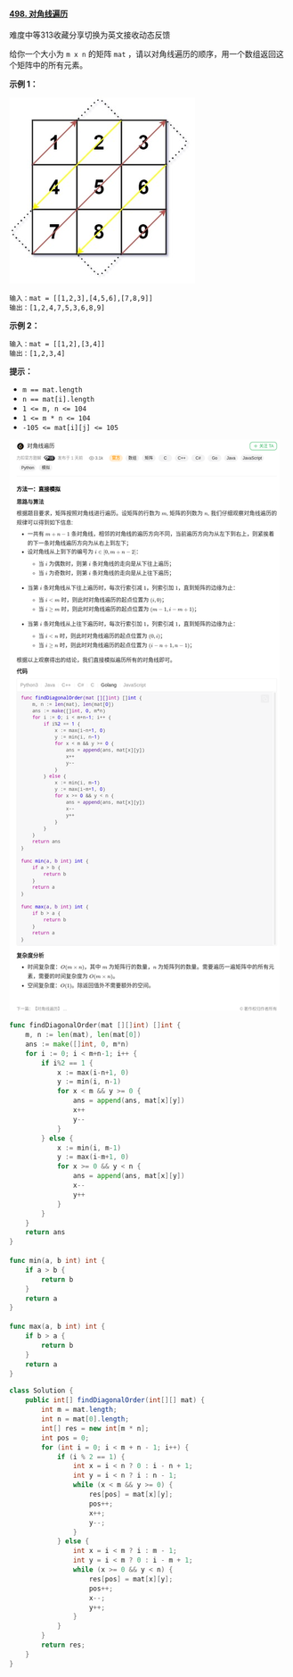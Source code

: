 #### [498. 对角线遍历](https://leetcode.cn/problems/diagonal-traverse/)

难度中等313收藏分享切换为英文接收动态反馈

给你一个大小为 `m x n` 的矩阵 `mat` ，请以对角线遍历的顺序，用一个数组返回这个矩阵中的所有元素。

 

**示例 1：**

![img](images/diag1-grid.jpg)

```
输入：mat = [[1,2,3],[4,5,6],[7,8,9]]
输出：[1,2,4,7,5,3,6,8,9]
```

**示例 2：**

```
输入：mat = [[1,2],[3,4]]
输出：[1,2,3,4]
```

 

**提示：**

- `m == mat.length`
- `n == mat[i].length`
- `1 <= m, n <= 104`
- `1 <= m * n <= 104`
- `-105 <= mat[i][j] <= 105`

![QQ截图20220614090859](images/QQ%E6%88%AA%E5%9B%BE20220614090859.png)


```go
func findDiagonalOrder(mat [][]int) []int {
    m, n := len(mat), len(mat[0])
    ans := make([]int, 0, m*n)
    for i := 0; i < m+n-1; i++ {
        if i%2 == 1 {
            x := max(i-n+1, 0)
            y := min(i, n-1)
            for x < m && y >= 0 {
                ans = append(ans, mat[x][y])
                x++
                y--
            }
        } else {
            x := min(i, m-1)
            y := max(i-m+1, 0)
            for x >= 0 && y < n {
                ans = append(ans, mat[x][y])
                x--
                y++
            }
        }
    }
    return ans
}

func min(a, b int) int {
    if a > b {
        return b
    }
    return a
}

func max(a, b int) int {
    if b > a {
        return b
    }
    return a
}
```

```java
class Solution {
    public int[] findDiagonalOrder(int[][] mat) {
        int m = mat.length;
        int n = mat[0].length;
        int[] res = new int[m * n];
        int pos = 0;
        for (int i = 0; i < m + n - 1; i++) {
            if (i % 2 == 1) {
                int x = i < n ? 0 : i - n + 1;
                int y = i < n ? i : n - 1;
                while (x < m && y >= 0) {
                    res[pos] = mat[x][y];
                    pos++;
                    x++;
                    y--;
                }
            } else {
                int x = i < m ? i : m - 1;
                int y = i < m ? 0 : i - m + 1;
                while (x >= 0 && y < n) {
                    res[pos] = mat[x][y];
                    pos++;
                    x--;
                    y++;
                }
            }
        }
        return res;
    }
}
```

